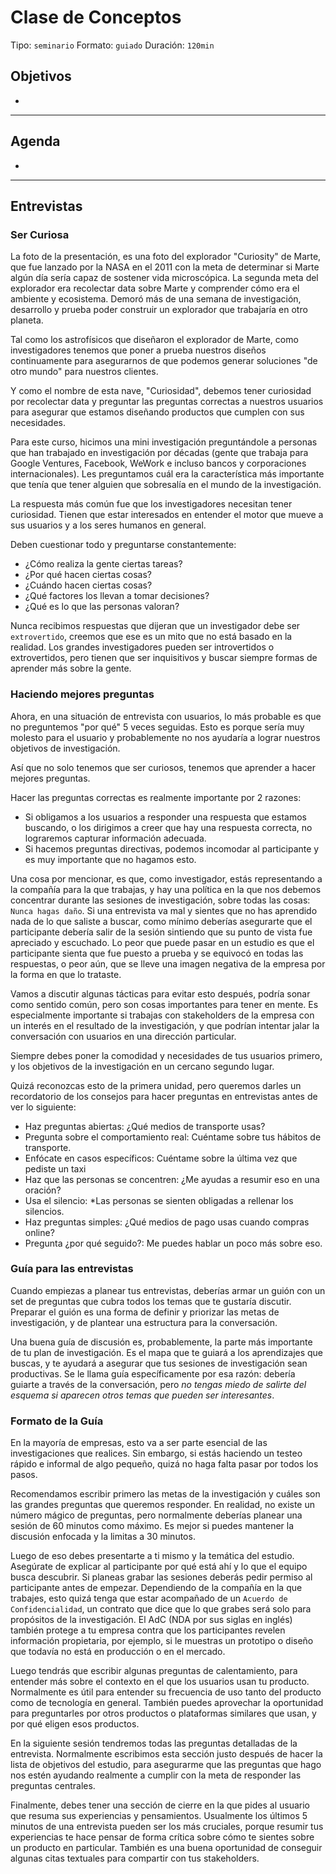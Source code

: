 # Clase de Conceptos

Tipo: `seminario`
Formato: `guiado`
Duración: `120min`

## Objetivos

- 

***

## Agenda

- 

*** 

## Entrevistas

### Ser Curiosa

La foto de la presentación, es una foto del explorador "Curiosity" de Marte,
que fue lanzado por la NASA en el 2011 con la meta de determinar si Marte algún
día sería capaz de sostener vida microscópica. La segunda meta del explorador
era recolectar data sobre Marte y comprender cómo era el ambiente y ecosistema.
Demoró más de una semana de investigación, desarrollo y prueba poder construir
un explorador que trabajaría en otro planeta.

Tal como los astrofísicos que diseñaron el explorador de Marte, como
investigadores tenemos que poner a prueba nuestros diseños continuamente para
asegurarnos de que podemos generar soluciones "de otro mundo" para nuestros
clientes.

Y como el nombre de esta nave, "Curiosidad", debemos tener curiosidad por
recolectar data y preguntar las preguntas correctas a nuestros usuarios para
asegurar que estamos diseñando productos que cumplen con sus necesidades.

Para este curso, hicimos una mini investigación preguntándole a personas que han
trabajado en investigación por décadas (gente que trabaja para Google Ventures,
Facebook, WeWork e incluso bancos y corporaciones internacionales). Les
preguntamos cuál era la característica más importante que tenía que tener
alguien que sobresalía en el mundo de la investigación.

La respuesta más común fue que los investigadores necesitan tener curiosidad.
Tienen que estar interesados en entender el motor que mueve a sus usuarios y a
los seres humanos en general.

Deben cuestionar todo y preguntarse constantemente:

- ¿Cómo realiza la gente ciertas tareas?
- ¿Por qué hacen ciertas cosas?
- ¿Cuándo hacen ciertas cosas?
- ¿Qué factores los llevan a tomar decisiones?
- ¿Qué es lo que las personas valoran?

Nunca recibimos respuestas que dijeran que un investigador debe ser
`extrovertido`, creemos que ese es un mito que no está basado en la realidad.
Los grandes investigadores pueden ser introvertidos o extrovertidos, pero tienen
que ser inquisitivos y buscar siempre formas de aprender más sobre la gente.

### Haciendo mejores preguntas

Ahora, en una situación de entrevista con usuarios, lo más probable es que no
preguntemos "por qué" 5 veces seguidas. Esto es porque sería muy molesto para el
usuario y probablemente no nos ayudaría a lograr nuestros objetivos de
investigación.

Así que no solo tenemos que ser curiosos, tenemos que aprender a hacer mejores
preguntas.

Hacer las preguntas correctas es realmente importante por 2 razones:

- Si obligamos a los usuarios a responder una respuesta que estamos buscando, o
  los dirigimos a creer que hay una respuesta correcta, no lograremos capturar
  información adecuada.
- Si hacemos preguntas directivas, podemos incomodar al participante y es muy
  importante que no hagamos esto.

Una cosa por mencionar, es que, como investigador, estás representando a la
compañía para la que trabajas, y hay una política en la que nos debemos
concentrar durante las sesiones de investigación, sobre todas las cosas:
`Nunca hagas daño`. Si una entrevista va mal y sientes que no has aprendido nada
de lo que saliste a buscar, como mínimo deberías asegurarte que el participante
debería salir de la sesión sintiendo que su punto de vista fue apreciado y
escuchado. Lo peor que puede pasar en un estudio es que el participante sienta
que fue puesto a prueba y se equivocó en todas las respuestas, o peor aún, que
se lleve una imagen negativa de la empresa por la forma en que lo trataste.

Vamos a discutir algunas tácticas para evitar esto después, podría sonar como
sentido común, pero son cosas importantes para tener en mente. Es especialmente
importante si trabajas con stakeholders de la empresa con un interés en el
resultado de la investigación, y que podrían intentar jalar la conversación con
usuarios en una dirección particular.

Siempre debes poner la comodidad y necesidades de tus usuarios primero, y los
objetivos de la investigación en un cercano segundo lugar.

Quizá reconozcas esto de la primera unidad, pero queremos darles un recordatorio
de los consejos para hacer preguntas en entrevistas antes de ver lo siguiente:

- Haz preguntas abiertas: ¿Qué medios de transporte usas?
- Pregunta sobre el comportamiento real: Cuéntame sobre tus hábitos de transporte.
- Enfócate en casos específicos: Cuéntame sobre la última vez que pediste un taxi
- Haz que las personas se concentren: ¿Me ayudas a resumir eso en una oración?
- Usa el silencio: *Las personas se sienten obligadas a rellenar los silencios.
- Haz preguntas simples: ¿Qué medios de pago usas cuando compras online?
- Pregunta ¿por qué seguido?: Me puedes hablar un poco más sobre eso.

### Guía para las entrevistas

Cuando empiezas a planear tus entrevistas, deberías armar un guión con un set de
preguntas que cubra todos los temas que te gustaría discutir. Preparar el guión
es una forma de definir y priorizar las metas de investigación, y de plantear
una estructura para la conversación.

Una buena guía de discusión es, probablemente, la parte más importante de tu
plan de investigación. Es el mapa que te guiará a los aprendizajes que buscas, y
te ayudará a asegurar que tus sesiones de investigación sean productivas. Se le
llama guía específicamente por esa razón: debería guiarte a través de la
conversación, pero _no tengas miedo de salirte del esquema si aparecen otros
temas que pueden ser interesantes_.

### Formato de la Guía

En la mayoría de empresas, esto va a ser parte esencial de las investigaciones
que realices. Sin embargo, si estás haciendo un testeo rápido e informal de algo
pequeño, quizá no haga falta pasar por todos los pasos.

Recomendamos escribir primero las metas de la investigación y cuáles son las
grandes preguntas que queremos responder. En realidad, no existe un número
mágico de preguntas, pero normalmente deberías planear una sesión de 60 minutos
como máximo. Es mejor si puedes mantener la discusión enfocada y la limitas a
30 minutos.

Luego de eso debes presentarte a ti mismo y la temática del estudio. Asegúrate
de explicar al participante por qué está ahí y lo que el equipo busca descubrir.
Si planeas grabar las sesiones deberás pedir permiso al participante antes de
empezar. Dependiendo de la compañía en la que trabajes, esto quizá tenga que
estar acompañado de un `Acuerdo de Confidencialidad`, un contrato que dice que
lo que grabes será solo para propósitos de la investigación. El AdC (NDA por sus
siglas en inglés) también protege a tu empresa contra que los participantes
revelen información propietaria, por ejemplo, si le muestras un prototipo o
diseño que todavía no está en producción o en el mercado.

Luego tendrás que escribir algunas preguntas de calentamiento, para entender más
sobre el contexto en el que los usuarios usan tu producto. Normalmente es útil
para entender su frecuencia de uso tanto del producto como de tecnología en
general. También puedes aprovechar la oportunidad para preguntarles por otros
productos o plataformas similares que usan, y por qué eligen esos productos.

En la siguiente sesión tendremos todas las preguntas detalladas de la
entrevista. Normalmente escribimos esta sección justo después de hacer la lista
de objetivos del estudio, para asegurarme que las preguntas que hago nos estén
ayudando realmente a cumplir con la meta de responder las preguntas centrales.

Finalmente, debes tener una sección de cierre en la que pides al usuario que
resuma sus experiencias y pensamientos. Usualmente los últimos 5 minutos de una
entrevista pueden ser los más cruciales, porque resumir tus experiencias te hace
pensar de forma crítica sobre cómo te sientes sobre un producto en particular.
También es una buena oportunidad de conseguir algunas citas textuales para
compartir con tus stakeholders.
